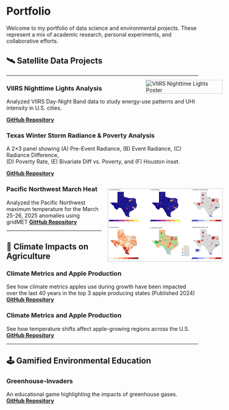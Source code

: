 # Portfolio

Welcome to my portfolio of data science and environmental projects. These represent a mix of academic research, personal experiments, and collaborative efforts.

## 🛰️ Satellite Data Projects
---
### VIIRS Nighttime Lights Analysis  
Analyzed VIIRS Day-Night Band data to study energy-use patterns and UHI intensity in U.S. cities.

<a href="/UHI_VIIRS.pdf" target="_blank">
  <img
    src="/UHI_VIIRS.png"
    alt="VIIRS Nighttime Lights Poster"
    style="
      float: right;
      width: 200px;            /* adjust this for your desired preview size */
      margin: -6rem -4rem 1rem 1rem;   /* top | right | bottom | left */
      border: 1px solid #ccc;
    "
  />
</a>

**[GitHub Repository](https://github.com/shawnatwsu/NOAA-PATHWAY-PROJECT-2025_UHI)**

### Texas Winter Storm Radiance & Poverty Analysis  
A 2×3 panel showing (A) Pre-Event Radiance, (B) Event Radiance, (C) Radiance Difference,  
(D) Poverty Rate, (E) Bivariate Diff vs. Poverty, and (F) Houston inset.

<a href="/texas_storm_panel.png" target="_blank">
  <img
    src="/texas_storm_panel.png"
    alt="Texas Storm Radiance & Poverty Panel"
    style="
      float: right;
      width: 300px;            /* preview width—you can tweak this */
      margin: 3rem -4rem 1rem 1rem;   /* top | right | bottom | left */
      border: 1px solid #ccc;
    "
  />
</a>

**[GitHub Repository](https://github.com/shawnatwsu/2021_Texas_Storm)**



### Pacific Northwest March Heat
Analyzed the Pacific Northwest maximum temperature for the March 25-26, 2025 anomalies using gridMET
**[GitHub Repository](https://github.com/shawnatwsu/MarchHeatPNW)**

---

## 🍎 Climate Impacts on Agriculture


### Climate Metrics and Apple Production  
See how climate metrics apples use during growth have been impacted over the last 40 years in the top 3 apple producing states (Published 2024)
**[GitHub Repository](https://github.com/shawnatwsu/Projected-Changes-in-Climate-Conditions-Affecting-U.S.-Apple-Production-Using-Large-Ensembles](https://github.com/shawnatwsu/Changing-Climate-Risks-for-High-Value-Tree-Fruit-Production-across-the-United-States))**


### Climate Metrics and Apple Production  
See how temperature shifts affect apple-growing regions across the U.S.  
**[GitHub Repository](https://github.com/shawnatwsu/Projected-Changes-in-Climate-Conditions-Affecting-U.S.-Apple-Production-Using-Large-Ensembles)**

---

## 🕹️ Gamified Environmental Education

### Greenhouse-Invaders  
An educational game highlighting the impacts of greenhouse gases.  
**[GitHub Repository](https://github.com/shawnatwsu/Greenhouse-Invaders)**
